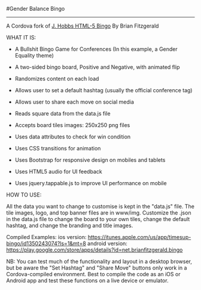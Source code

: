 #Gender Balance Bingo

---
A Cordova fork of [J. Hobbs HTML-5 Bingo](https://github.com/jeffehobbs/HTML5-bingo)
By Brian Fitzgerald


WHAT IT IS:

* A Bullshit Bingo Game for Conferences (In this example, a Gender Equality theme)
* A two-sided bingo board, Positive and Negative, with animated flip
* Randomizes content on each load
* Allows user to set a default hashtag (usually the official conference tag)
* Allows user to share each move on social media 

* Reads square data from the data.js file
* Accepts board tiles images: 250x250 png files
* Uses data attributes to check for win condition
* Uses CSS transitions for animation
* Uses Bootstrap for responsive design on mobiles and tablets
* Uses HTML5 audio for UI feedback
* Uses jquery.tappable.js to improve UI performance on mobile

HOW TO USE:

All the data you want to change to customise is kept in the "data.js" file. The tile images, logo, and top banner files are in www/img. Customize the .json in the data.js file to change the board to your own tiles, 
change the default hashtag, and change the branding and title images.

Compiled Examples:
ios version: https://itunes.apple.com/us/app/timesup-bingo/id1350243074?ls=1&mt=8
android version: https://play.google.com/store/apps/details?id=net.brianfitzgerald.bingo

NB:
You can test much of the functionality and layout in a desktop browser, but be aware the "Set Hashtag" and "Share Move" buttons 
only work in a Cordova-compiled environment. Best to compile the code as an iOS or Android app and test these functions on a 
live device or emulator. 


